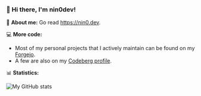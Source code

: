 ### 👋 Hi there, I'm nin0dev!

📑 **About me:**
Go read https://nin0.dev.

💻 **More code:**

* Most of my personal projects that I actively maintain can be found on my [Forgejo](https://git.nin0.dev).
* A few are also on my [Codeberg profile](https://codeberg.org/nin0dev).

📊 **Statistics:**

![My GitHub stats](https://github-readme-stats.vercel.app/api?username=nin0-dev)
